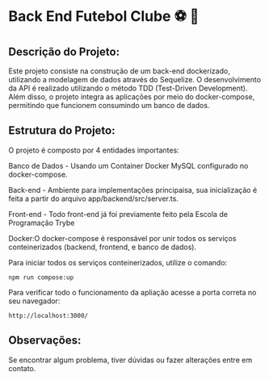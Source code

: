 <h1>Back End Futebol Clube ⚽ 🥅</h1>

<h2>Descrição do Projeto:</h2>

Este projeto consiste na construção de um back-end dockerizado, utilizando a modelagem de dados através do Sequelize. O desenvolvimento da API é realizado utilizando o método TDD (Test-Driven Development). Além disso, o projeto integra as aplicações por meio do docker-compose, permitindo que funcionem consumindo um banco de dados.

<h2>Estrutura do Projeto:</h2>

O projeto é composto por 4 entidades importantes:

Banco de Dados - Usando um Container Docker MySQL configurado no docker-compose.

Back-end - Ambiente para implementações principaisa, sua inicialização é feita a partir do arquivo app/backend/src/server.ts. 

Front-end - Todo front-end já foi previamente feito pela Escola de Programação Trybe

Docker:O docker-compose é responsável por unir todos os serviços conteinerizados (backend, frontend, e banco de dados).

Para iniciar todos os serviços conteinerizados, utilize o comando:
```
npm run compose:up
```
Para verificar todo o funcionamento da apliação acesse a porta correta no seu navegador:
```
http://localhost:3000/
```

<h2>Observações:</h2>

Se encontrar algum problema, tiver dúvidas ou fazer alterações entre em contato.
